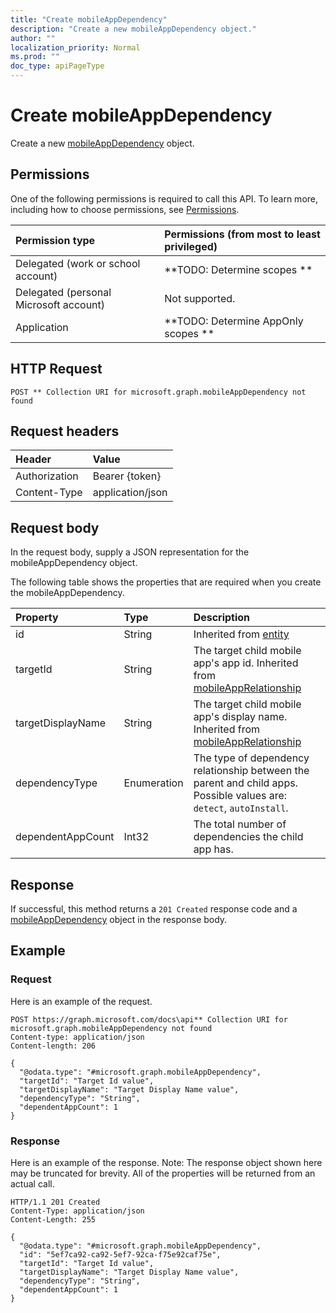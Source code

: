 ```yaml
---
title: "Create mobileAppDependency"
description: "Create a new mobileAppDependency object."
author: ""
localization_priority: Normal
ms.prod: ""
doc_type: apiPageType
---
```


# Create mobileAppDependency

Create a new [mobileAppDependency](../resources/mobileappdependency.md) object.

## Permissions
One of the following permissions is required to call this API. To learn more, including how to choose permissions, see [Permissions](/concepts/permissions-reference.md).

|Permission type|Permissions (from most to least privileged)|
|:---|:---|
|Delegated (work or school account)|**TODO: Determine scopes **|
|Delegated (personal Microsoft account)|Not supported.|
|Application|**TODO: Determine AppOnly scopes **|

## HTTP Request
<!-- {
  "blockType": "ignored"
}
-->
``` http
POST ** Collection URI for microsoft.graph.mobileAppDependency not found
```

## Request headers
|Header|Value|
|:---|:---|
|Authorization|Bearer {token}|
|Content-Type|application/json|

## Request body
In the request body, supply a JSON representation for the mobileAppDependency object.

The following table shows the properties that are required when you create the mobileAppDependency.

|Property|Type|Description|
|:---|:---|:---|
|id|String| Inherited from [entity](../resources/entity.md)|
|targetId|String|The target child mobile app's app id. Inherited from [mobileAppRelationship](../resources/intune-apps-mobileAppRelationship.md)|
|targetDisplayName|String|The target child mobile app's display name. Inherited from [mobileAppRelationship](../resources/intune-apps-mobileAppRelationship.md)|
|dependencyType|Enumeration|The type of dependency relationship between the parent and child apps. Possible values are: `detect`, `autoInstall`.|
|dependentAppCount|Int32|The total number of dependencies the child app has.|



## Response
If successful, this method returns a `201 Created` response code and a [mobileAppDependency](../resources/mobileappdependency.md) object in the response body.

## Example

### Request
Here is an example of the request.
<!-- {
  "blockType": "request",
  "name": "create_mobileappdependency_from_"
}
-->
``` http
POST https://graph.microsoft.com/docs\api** Collection URI for microsoft.graph.mobileAppDependency not found
Content-type: application/json
Content-length: 206

{
  "@odata.type": "#microsoft.graph.mobileAppDependency",
  "targetId": "Target Id value",
  "targetDisplayName": "Target Display Name value",
  "dependencyType": "String",
  "dependentAppCount": 1
}
```

### Response
Here is an example of the response. Note: The response object shown here may be truncated for brevity. All of the properties will be returned from an actual call.
<!-- {
  "blockType": "response",
  "truncated": true,
  "@odata.type": "microsoft.graph.mobileappdependency"
}
-->
``` http
HTTP/1.1 201 Created
Content-Type: application/json
Content-Length: 255

{
  "@odata.type": "#microsoft.graph.mobileAppDependency",
  "id": "5ef7ca92-ca92-5ef7-92ca-f75e92caf75e",
  "targetId": "Target Id value",
  "targetDisplayName": "Target Display Name value",
  "dependencyType": "String",
  "dependentAppCount": 1
}
```

